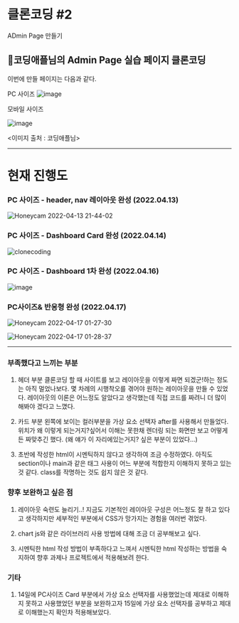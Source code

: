 # 클론코딩 #2

ADmin Page 만들기

## 🍎코딩애플님의 Admin Page 실습 페이지 클론코딩
이번에 만들 페이지는 다음과 같다.

PC 사이즈
![image](https://user-images.githubusercontent.com/48672106/163181896-f927f11c-f22c-4941-ae93-91867d8dfebd.png)

모바일 사이즈

![image](https://user-images.githubusercontent.com/48672106/163182099-330f331c-8fb0-4e08-a570-49b04d9e8c15.png)

<이미지 출처 : 코딩애플님>

-- --

# 현재 진행도
### PC 사이즈 - header, nav 레이아웃 완성 (2022.04.13)


![Honeycam 2022-04-13 21-44-02](https://user-images.githubusercontent.com/48672106/163182652-ee7d7c66-8f70-4de2-9396-e463d049d950.gif)

### PC 사이즈 - Dashboard Card 완성 (2022.04.14)
![clonecoding](https://user-images.githubusercontent.com/48672106/163312156-07285b7d-7db7-46a5-a203-ca318adad3a7.png)

### PC 사이즈 - Dashboard 1차 완성 (2022.04.16)
![image](https://user-images.githubusercontent.com/48672106/163601911-6c51edaa-9d00-4cc4-91a0-1ce1506545af.png)

### PC사이즈& 반응형 완성 (2022.04.17)
![Honeycam 2022-04-17 01-27-30](https://user-images.githubusercontent.com/48672106/163683424-cf98dfed-257b-44a1-919d-fdaf88bbe922.gif)

![Honeycam 2022-04-17 01-28-37](https://user-images.githubusercontent.com/48672106/163683432-4cd52c4c-c9e4-40f1-a433-8ea8773b2c74.gif)

-- --
### 부족했다고 느끼는 부분
1. 헤더 부분 클론코딩 할 때 사이트를 보고 레이아웃을 이렇게 짜면 되겠군!하는 정도는 아직 멀었나보다.
몇 차례의 시행착오를 겪어야 원하는 레이아웃을 만들 수 있었다. 
레이아웃의 이론은 어느정도 알았다고 생각했는데 직접 코드를 짜려니 더 많이 해봐야 겠다고 느꼈다.

2. 카드 부분 왼쪽에 보이는 컬러부분을 가상 요소 선택자 after를 사용해서 만들었다.
위치가 왜 이렇게 되는거지?싶어서 이해는 못한채 렌더링 되는 화면만 보고 어떻게든 짜맞추긴 했다. (왜 얘가 이 자리에있는거지? 싶은 부분이 있었다...)

3. 초반에 작성한 html이 시멘틱하지 않다고 생각하여 조금 수정하였다. 아직도 section이나 main과 같은 태그 사용이 어느 부분에 적합한지 이해하지 못하고 있는 것 같다. class를 작명하는 것도 쉽지 않은 것 같다.

### 향후 보완하고 싶은 점
1. 레이아웃 숙련도 늘리기..! 지금도 기본적인 레이아웃 구성은 어느정도 잘 하고 있다고 생각하지만
세부적인 부분에서 CSS가 망가지는 경험을 여러번 겪었다.

2. chart js와 같은 라이브러리 사용 방법에 대해 조금 더 공부해보고 싶다.

3. 시멘틱한 html 작성 방법이 부족하다고 느껴서 시멘틱한 html 작성하는 방법을 숙지하여 향후 과제나 프로젝트에서 적용해보려 한다.

### 기타
1. 14일에 PC사이즈 Card 부분에서 가상 요소 선택자를 사용했었는데 제대로 이해하지 못하고 사용했었던 부분을 보완하고자 15일에 가상 요소 선택자를 공부하고 제대로 이해했는지 확인차 적용해보았다.

